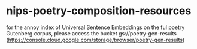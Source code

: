 # nips-poetry-composition-resources

for the annoy index of Universal Sentence Embeddings on the ful poetry Gutenberg corpus, please access the bucket gs://poetry-gen-results (https://console.cloud.google.com/storage/browser/poetry-gen-results)
